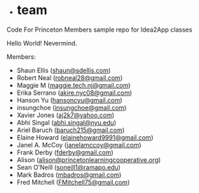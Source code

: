

- # team
Code For Princeton Members sample repo for Idea2App classes


Hello World! Nevermind.

Members:
  - Shaun Ellis (shaun@sdellis.com)
  - Robert Neal (robneal28@gmail.com)
  - Maggie M (maggie.tech.nj@gmail.com)
  - Erika Serrano (akire.nyc08@gmail.com)
  - Hanson Yu (hansoncyu@gmail.com)
  - insungchoe (insungchoe@gmail.com)
  - Xavier Jones (aj2k7@yahoo.com)
  - Abhi Singal (abhi.singal@nyu.edu)
  - Ariel Baruch (baruch215@gmail.com)
  - Elaine Howard (elainehoward9991@gmail.com)
  - Janel A. McCoy (janelamccoy@gmail.com)
  - Frank Derby (fderby@gmail.com)
  - Alison (alison@princetonlearningcooperative.org)
  - Sean O'Neill (soneill1@ramapo.edu)
  - Mark Badros (mbadros@gmail.com)
  - Fred Mitchell (FMitchell75@gmail.com)
